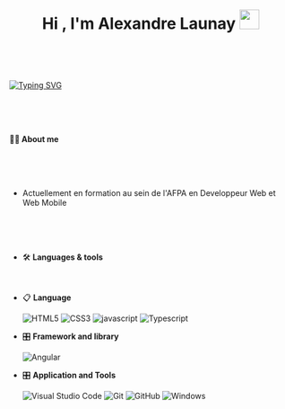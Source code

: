 <h1 align="center"><b>Hi , I'm Alexandre Launay </b><img src="https://media.giphy.com/media/hvRJCLFzcasrR4ia7z/giphy.gif" width="35"></h1>

<br>
<br>
<br>

<a href="https://git.io/typing-svg"><img src="https://readme-typing-svg.demolab.com?font=Fira+Code&pause=1000&random=false&width=435&lines=D%C3%A9veloppeur+en+reconversion" alt="Typing SVG" /></a>

<br>
<br>
<br>

**👩‍💻 About me**

<br>
<br>
<br> 

- Actuellement en formation au sein de l'AFPA en Developpeur Web et Web Mobile
<br>
<br>
<br>

- 🛠 **Languages & tools**
  <br>
  <br>
  <br>
 <p align="center">

- 📋 **Language**
    
    ![HTML5](https://img.shields.io/badge/html5-%23E34F26.svg?style=for-the-badge&logo=html5&logoColor=white)
    ![CSS3](https://img.shields.io/badge/css3-%231572B6.svg?style=for-the-badge&logo=css3&logoColor=white)
    ![javascript](https://img.shields.io/badge/javascript%20-%23323330.svg?&style=for-the-badge&logo=javascript&logoColor=%23F7DF1E)
    ![Typescript](https://img.shields.io/badge/TypeScript-007ACC?style=for-the-badge&logo=typescript&logoColor=white)
   
- 🎛️ **Framework and library**

    ![Angular](https://img.shields.io/badge/Angular-DD0031?style=for-the-badge&logo=angular&logoColor=white)
   
    
- 🎛️ **Application and Tools**

    ![Visual Studio Code](https://img.shields.io/badge/Visual%20Studio%20Code-0078d7.svg?style=for-the-badge&logo=visual-studio-code&logoColor=white)
    ![Git](https://img.shields.io/badge/git-%23F05033.svg?style=for-the-badge&logo=git&logoColor=white)
    ![GitHub](https://img.shields.io/badge/github-%23121011.svg?style=for-the-badge&logo=github&logoColor=white)
    ![Windows](https://img.shields.io/badge/Windows-0078D6?style=for-the-badge&logo=windows&logoColor=white)
   
</p>
